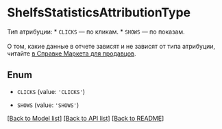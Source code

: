 # ShelfsStatisticsAttributionType

Тип атрибуции:   * `CLICKS` — по кликам.   * `SHOWS` — по показам. <br><br>  О том, какие данные в отчете зависят и не зависят от типа атрибуции, читайте [в Справке Маркета для продавцов](https://yandex.ru/support2/marketplace/ru/marketing/shelf#stats). 

## Enum

* `CLICKS` (value: `'CLICKS'`)

* `SHOWS` (value: `'SHOWS'`)

[[Back to Model list]](../README.md#documentation-for-models) [[Back to API list]](../README.md#documentation-for-api-endpoints) [[Back to README]](../README.md)


